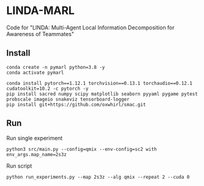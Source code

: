 # LINDA-MARL
Code for "LINDA: Multi-Agent Local Information Decomposition for Awareness of Teammates"

## Install
```
conda create -n pymarl python=3.8 -y
conda activate pymarl

conda install pytorch==1.12.1 torchvision==0.13.1 torchaudio==0.12.1 cudatoolkit=10.2 -c pytorch -y
pip install sacred numpy scipy matplotlib seaborn pyyaml pygame pytest probscale imageio snakeviz tensorboard-logger
pip install git+https://github.com/oxwhirl/smac.git
```

## Run
Run single experiment
```
python3 src/main.py --config=qmix --env-config=sc2 with env_args.map_name=2s3z
```

Run script
```
python run_experiments.py --map 2s3z --alg qmix --repeat 2 --cuda 0
```